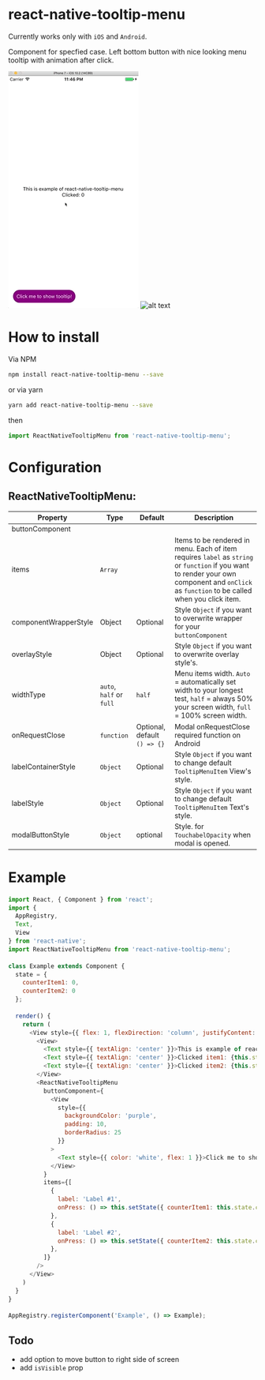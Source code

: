 # react-native-tooltip-menu

Currently works only with `iOS` and `Android`.

Component for specfied case. Left bottom button with nice looking menu tooltip with animation after click.

![alt text](https://github.com/alimek/react-native-tooltip-menu/raw/master/Doc/ios.gif "React Native ToolTip Menu")
![alt text](https://github.com/alimek/react-native-tooltip-menu/raw/master/Doc/android.gif "React Native ToolTip Menu")


# How to install
 
Via NPM

```bash
npm install react-native-tooltip-menu --save
```

or via yarn
```bash
yarn add react-native-tooltip-menu --save
```

then 

```js
import ReactNativeTooltipMenu from 'react-native-tooltip-menu';
```

# Configuration

## ReactNativeTooltipMenu:

| Property | Type | Default | Description |
|----------------|---------------|-----------|--------------------------------------|
| buttonComponent | |||
| items | `Array` | | Items to be rendered in menu. Each of item requires `label` as `string` or `function` if you want to render your own component and `onClick` as `function` to be called when you click item. |
| componentWrapperStyle | Object | Optional | Style `Object` if you want to overwrite wrapper for your `buttonComponent`
| overlayStyle | Object | Optional | Style `Object` if you want to overwrite overlay style's.
| widthType | `auto`, `half` or `full` | `half` | Menu items width. `Auto` = automatically set width to your longest test, `half` = always 50% your screen width, `full` = 100% screen width.
| onRequestClose | `function` | Optional, default `() => {}` | Modal onRequestClose required function on Android 
| labelContainerStyle | `Object` | Optional | Style `Object` if you want to change default `TooltipMenuItem` View's style.
| labelStyle | `Object` | Optional | Style `Object` if you want to change default `TooltipMenuItem` Text's style.
| modalButtonStyle | `Object` | optional | Style. for `TouchabelOpacity` when modal is opened.
# Example

```js
import React, { Component } from 'react';
import {
  AppRegistry,
  Text,
  View
} from 'react-native';
import ReactNativeTooltipMenu from 'react-native-tooltip-menu';

class Example extends Component {
  state = {
    counterItem1: 0,
    counterItem2: 0
  };

  render() {
    return (
      <View style={{ flex: 1, flexDirection: 'column', justifyContent: 'center', padding: 25 }}>
        <View>
          <Text style={{ textAlign: 'center' }}>This is example of react-native-tooltip-menu</Text>
          <Text style={{ textAlign: 'center' }}>Clicked item1: {this.state.counterItem1}</Text>
          <Text style={{ textAlign: 'center' }}>Clicked item2: {this.state.counterItem2}</Text>
        </View>
        <ReactNativeTooltipMenu
          buttonComponent={
            <View
              style={{
                backgroundColor: 'purple',
                padding: 10,
                borderRadius: 25
              }}
            >
              <Text style={{ color: 'white', flex: 1 }}>Click me to show tooltip!</Text>
            </View>
          }
          items={[
            {
              label: 'Label #1',
              onPress: () => this.setState({ counterItem1: this.state.counterItem1 + 1 })
            },
            {
              label: 'Label #2',
              onPress: () => this.setState({ counterItem2: this.state.counterItem2 + 1 }),
            },
          ]}
        />
      </View>
    )
  }
}

AppRegistry.registerComponent('Example', () => Example);

```

## Todo

* add option to move button to right side of screen
* add `isVisible` prop
